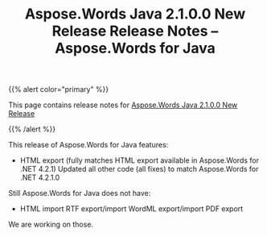 ﻿---
title: Aspose.Words Java 2.1.0.0 New Release Release Notes – Aspose.Words for Java
articleTitle: Aspose.Words Java 2.1.0.0 New Release Release Notes
linktitle: Aspose.Words Java 2.1.0.0 New Release Release Notes
description: "Aspose.Words Java 2.1.0.0 New Release Release Notes – learn about the latest updates and fixes."
type: docs
weight: 40
url: /java/aspose-words-java-2-1-0-0-new-release-release-notes/
---

{{% alert color="primary" %}}

This page contains release notes for [Aspose.Words Java 2.1.0.0 New Release](https://downloads.aspose.com/words/java/new-releases/aspose.words-java-2.1.0.0-new-release/)

{{% /alert %}}

This release of Aspose.Words for Java features:

- HTML export (fully matches HTML export available in Aspose.Words for .NET 4.2.1)
  Updated all other code (all fixes) to match Aspose.Words for .NET 4.2.1.0 

Still Aspose.Words for Java does not have:

- HTML import
  RTF export/import
  WordML export/import
  PDF export 

We are working on those.
